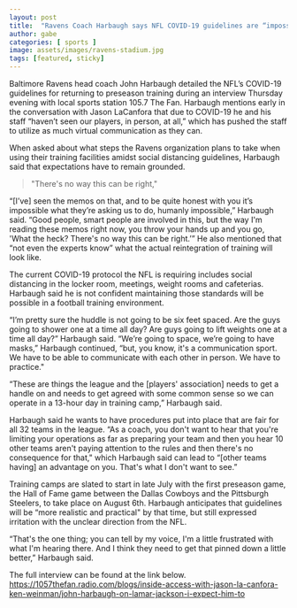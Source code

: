 ```yaml
---
layout: post
title:  "Ravens Coach Harbaugh says NFL COVID-19 guidelines are “impossible”"
author: gabe
categories: [ sports ]
image: assets/images/ravens-stadium.jpg
tags: [featured, sticky]
---
```

Baltimore Ravens head coach John Harbaugh detailed the NFL’s COVID-19 guidelines for returning to preseason training during an interview Thursday evening with local sports station 105.7 The Fan.  Harbaugh mentions early in the conversation with Jason LaCanfora that due to COVID-19 he and his staff “haven’t seen our players, in person, at all,” which has pushed the staff to utilize as much virtual communication as they can. 

When asked about what steps the Ravens organization plans to take when using their training facilities amidst social distancing guidelines, Harbaugh said that expectations have to remain grounded.

>"There's no way this can be right,"

“[I’ve] seen the memos on that, and to be quite honest with you it’s impossible what they’re asking us to do, humanly impossible,” Harbaugh said. “Good people, smart people are involved in this, but the way I'm reading these memos right now, you throw your hands up and you go, 'What the heck? There's no way this can be right.’” He also mentioned that “not even the experts know” what the actual reintegration of training will look like.

The current COVID-19 protocol the NFL is requiring includes social distancing in the locker room, meetings, weight rooms and cafeterias.  Harbaugh said he is not confident maintaining those standards will be possible in a football training environment.  	

“I’m pretty sure the huddle is not going to be six feet spaced. Are the guys going to shower one at a time all day?  Are guys going to lift weights one at a time all day?” Harbaugh said. “We’re going to space, we’re going to have masks,” Harbaugh continued, “but, you know, it's a communication sport. We have to be able to communicate with each other in person. We have to practice."

“These are things the league and the [players' association] needs to get a handle on and needs to get agreed with some common sense so we can operate in a 13-hour day in training camp,” Harbaugh said.

Harbaugh said he wants to have procedures put into place that are fair for all 32 teams in the league.   “As a coach, you don't want to hear that you're limiting your operations as far as preparing your team and then you hear 10 other teams aren't paying attention to the rules and then there's no consequence for that," which Harbaugh said can lead to “[other teams having] an advantage on you. That's what I don't want to see.”

Training camps are slated to start in late July with the first preseason game, the Hall of Fame game between the Dallas Cowboys and the Pittsburgh Steelers, to take place on August 6th.  Harbaugh anticipates that guidelines will be “more realistic and practical" by that time, but still expressed irritation with the unclear direction from the NFL. 

“That's the one thing; you can tell by my voice, I'm a little frustrated with what I'm hearing there. And I think they need to get that pinned down a little better,” Harbaugh said.	 	

The full interview can be found at the link below.
https://1057thefan.radio.com/blogs/inside-access-with-jason-la-canfora-ken-weinman/john-harbaugh-on-lamar-jackson-i-expect-him-to

	
